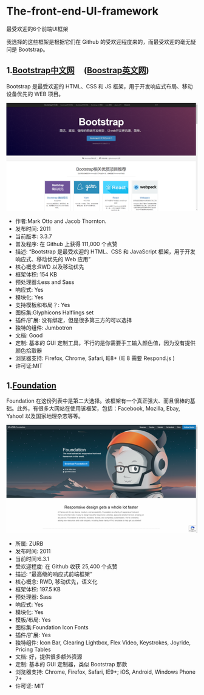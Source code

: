 # The-front-end-UI-framework
最受欢迎的6个前端UI框架

我选择的这些框架是根据它们在 Github 的受欢迎程度来的，而最受欢迎的毫无疑问是 Bootstrap。

## 1.[Bootstrap中文网](http://www.bootcss.com)     ([Boostrap英文网](http://getbootstrap.com))

Bootstrap 是最受欢迎的 HTML、CSS 和 JS 框架，用于开发响应式布局、移动设备优先的 WEB 项目。

![Bootstrap](https://github.com/Eaaon/The-front-end-UI-framework/blob/master/imgs/Bootstrap.png)

* 作者:Mark Otto and Jacob Thornton.
* 发布时间: 2011
* 当前版本: 3.3.7
* 普及程序: 在 Github 上获得 111,000 个点赞
* 描述: “Bootstrap 是最受欢迎的 HTML、CSS 和 JavaScript 框架，用于开发响应式、移动优先的 Web 应用”
* 核心概念:RWD 以及移动优先
* 框架体积: 154 KB
* 预处理器:Less and Sass
* 响应式: Yes
* 模块化: Yes
* 支持模板和布局？: Yes
* 图标集:Glyphicons Halflings set
* 插件/扩展: 没有绑定，但是很多第三方的可以选择
* 独特的组件: Jumbotron
* 文档: Good
* 定制: 基本的 GUI 定制工具，不行的是你需要手工输入颜色值，因为没有提供颜色拾取器
* 浏览器支持: Firefox, Chrome, Safari, IE8+ (IE 8 需要 Respond.js )
* 许可证:MIT

## 1.[Foundation](https://foundation.zurb.com/)

Foundation 在这份列表中是第二大选择。该框架有一个真正强大、而且很棒的基础。此外，有很多大网站在使用该框架，包括：Facebook, Mozilla, Ebay, Yahoo! 以及国家地理杂志等等。

![Foundation](https://github.com/Eaaon/The-front-end-UI-framework/blob/master/imgs/Foundation.png)

* 所属: ZURB
* 发布时间: 2011
* 当前时间:6.3.1
* 受欢迎程度: 在 Github 收获 25,400 个点赞
* 描述: “最高级的响应式前端框架”
* 核心概念: RWD, 移动优先，语义化
* 框架体积: 197.5 KB
* 预处理器: Sass
* 响应式: Yes
* 模块化: Yes
* 模板/布局: Yes
* 图标集:Foundation Icon Fonts
* 插件/扩展: Yes
* 独特组件: Icon Bar, Clearing Lightbox, Flex Video, Keystrokes, Joyride, Pricing Tables
* 文档: 好，提供很多额外资源
* 定制: 基本的 GUI 定制器，类似 Bootstrap 那款
* 浏览器支持: Chrome, Firefox, Safari, IE9+; iOS, Android, Windows Phone 7+
* 许可证: MIT

